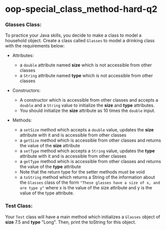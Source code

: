 # oop-special_class_method-hard-q2

### Glasses Class:

To practice your Java skills, you decide to make a class to model a household object. Create a class called `Glasses` to model a drinking class with the requirements below:

- Attributes:
    - a `double` attribute named **size** which is not accessible from other classes
    - a `String` attribute named **type** which is not accessible from other classes

- Constructors:
    - A constructor which is accessible from other classes and accepts a `double` and a `String` value to initialize the
      **size** and **type** attributes.
    - You should initialize the **size** attribute as 10 times the `double` input.

- Methods:
    - a `setSize` method which accepts a `double` value, updates the **size** attribute with it and is accessible from
      other classes
    - a `getSize` method which is accessible from other classes and returns the value of the **size** attribute
    - a `setType` method which accepts a `String` value, updates the **type** attribute with it and is accessible
      from other classes
    - a `getType` method which is accessible from other classes and returns the value of the **type** attribute
    - Note that the return type for the setter methods must be void
    - a `toString` method which returns a String of the information about the `Glasses` class of the form
      `"These glasses have a size of x, and are type y"` where x is the value of the size attribute and y is the value of the type attribute.

### Test Class:

Your `Test` class will have a main method which initializes a `Glasses` object of **size** 7.5 and **type** "Long". Then, print the toString for this object.
